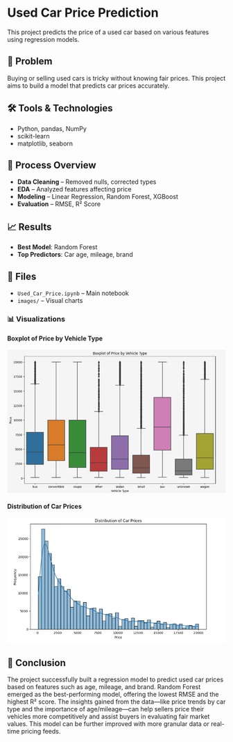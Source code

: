 # Used Car Price Prediction

This project predicts the price of a used car based on various features using regression models.

## 🧩 Problem
Buying or selling used cars is tricky without knowing fair prices. This project aims to build a model that predicts car prices accurately.

## 🛠️ Tools & Technologies
- Python, pandas, NumPy
- scikit-learn
- matplotlib, seaborn

## 🔄 Process Overview
- **Data Cleaning** – Removed nulls, corrected types
- **EDA** – Analyzed features affecting price
- **Modeling** – Linear Regression, Random Forest, XGBoost
- **Evaluation** – RMSE, R² Score

## 📈 Results
- **Best Model**: Random Forest
- **Top Predictors**: Car age, mileage, brand

## 📁 Files
- `Used_Car_Price.ipynb` – Main notebook
- `images/` – Visual charts

### 📊 Visualizations

#### Boxplot of Price by Vehicle Type
![Boxplot of Price by Vehicle Type](images/Boxplot_vehicle_price.png)

#### Distribution of Car Prices
![Distribution of Car Prices](images/Price_distribution.png)

## 🧾 Conclusion

The project successfully built a regression model to predict used car prices based on features such as age, mileage, and brand. Random Forest emerged as the best-performing model, offering the lowest RMSE and the highest R² score. The insights gained from the data—like price trends by car type and the importance of age/mileage—can help sellers price their vehicles more competitively and assist buyers in evaluating fair market values. This model can be further improved with more granular data or real-time pricing feeds.
